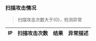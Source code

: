 ### <a name="scanattac">扫描攻击情况</a>

>扫描攻击次数大于{0}，检测异常

IP | 扫描攻击次数 | 结果 | 异常描述
-----|--------|-----|-----
